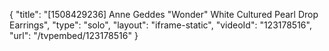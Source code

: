 {
    "title": "[1508429236] Anne Geddes \"Wonder\" White Cultured Pearl Drop Earrings",
    "type": "solo",
    "layout": "iframe-static",
    "videoId": "123178516",
    "url": "\/tvpembed\/123178516"
}